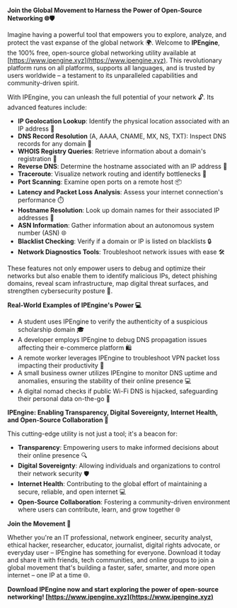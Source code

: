 **Join the Global Movement to Harness the Power of Open-Source Networking 🌐🛡️**

Imagine having a powerful tool that empowers you to explore, analyze, and protect the vast expanse of the global network 🌍. Welcome to **IPEngine**, the 100% free, open-source global networking utility available at [https://www.ipengine.xyz](https://www.ipengine.xyz). This revolutionary platform runs on all platforms, supports all languages, and is trusted by users worldwide – a testament to its unparalleled capabilities and community-driven spirit.

With IPEngine, you can unleash the full potential of your network 🔓. Its advanced features include:

*   **IP Geolocation Lookup**: Identify the physical location associated with an IP address 📍
*   **DNS Record Resolution** (A, AAAA, CNAME, MX, NS, TXT): Inspect DNS records for any domain 📡
*   **WHOIS Registry Queries**: Retrieve information about a domain's registration 📨
*   **Reverse DNS**: Determine the hostname associated with an IP address 🔀
*   **Traceroute**: Visualize network routing and identify bottlenecks 🚀
*   **Port Scanning**: Examine open ports on a remote host 📦
*   **Latency and Packet Loss Analysis**: Assess your internet connection's performance ⏱️
*   **Hostname Resolution**: Look up domain names for their associated IP addresses 🔗
*   **ASN Information**: Gather information about an autonomous system number (ASN) 🌐
*   **Blacklist Checking**: Verify if a domain or IP is listed on blacklists 🔒
*   **Network Diagnostics Tools**: Troubleshoot network issues with ease 🛠️

These features not only empower users to debug and optimize their networks but also enable them to identify malicious IPs, detect phishing domains, reveal scam infrastructure, map digital threat surfaces, and strengthen cybersecurity posture 🔐.

**Real-World Examples of IPEngine's Power 💻**

*   A student uses IPEngine to verify the authenticity of a suspicious scholarship domain 🎓
*   A developer employs IPEngine to debug DNS propagation issues affecting their e-commerce platform 🛍️
*   A remote worker leverages IPEngine to troubleshoot VPN packet loss impacting their productivity 🌟
*   A small business owner utilizes IPEngine to monitor DNS uptime and anomalies, ensuring the stability of their online presence 💻
*   A digital nomad checks if public Wi-Fi DNS is hijacked, safeguarding their personal data on-the-go 📱

**IPEngine: Enabling Transparency, Digital Sovereignty, Internet Health, and Open-Source Collaboration 🌟**

This cutting-edge utility is not just a tool; it's a beacon for:

*   **Transparency**: Empowering users to make informed decisions about their online presence 🔍
*   **Digital Sovereignty**: Allowing individuals and organizations to control their network security 🛡️
*   **Internet Health**: Contributing to the global effort of maintaining a secure, reliable, and open internet 💻
*   **Open-Source Collaboration**: Fostering a community-driven environment where users can contribute, learn, and grow together 🌐

**Join the Movement 🚀**

Whether you're an IT professional, network engineer, security analyst, ethical hacker, researcher, educator, journalist, digital rights advocate, or everyday user – IPEngine has something for everyone. Download it today and share it with friends, tech communities, and online groups to join a global movement that's building a faster, safer, smarter, and more open internet – one IP at a time 🌐.

**Download IPEngine now and start exploring the power of open-source networking! [https://www.ipengine.xyz](https://www.ipengine.xyz)**